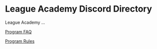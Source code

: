# League Academy Discord Directory
League Academy ...

[Program FAQ](../programInfo/faq.txt)

[Program Rules](../programInfo/rules.txt)

